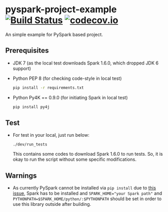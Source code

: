 # pyspark-project-example [![Build Status](https://travis-ci.org/HyukjinKwon/pyspark-project-example.svg?branch=master)](https://travis-ci.org/HyukjinKwon/pyspark-project-example) [![codecov.io](https://codecov.io/github/HyukjinKwon/pyspark-project-example/coverage.svg?branch=master)](https://codecov.io/github/HyukjinKwon/pyspark-project-example?branch=master)

An simple example for PySpark based project.

## Prerequisites

- JDK 7 (as the local test downloads Spark 1.6.0, which dropped JDK 6 support)

- Python PEP 8 (for checking code-style in local test)

  ```bash
  pip install -r requirements.txt
  ```
- Python Py4K == 0.9.0 (for initiating Spark in local test)

  ```bash
  pip install py4j
  ```

## Test

- For test in your local, just run below:

    ```
    ./dev/run_tests
    ```

    This contains some codes to download Spark 1.6.0 to run tests. So, it is okay to run the script without some specific modifications.

## Warnings

- As currently PySpark cannot be installed via `pip install` due to [this issue](https://issues.apache.org/jira/browse/SPARK-1267),
Spark has to be installed and `SPARK_HOME="your Spark path"` and `PYTHONPATH=$SPARK_HOME/python/:$PYTHONPATH` should be set in order to use this library outside after building.
